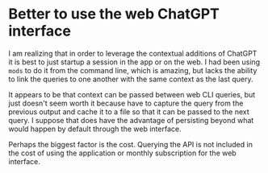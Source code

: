 # Better to use the web ChatGPT interface

I am realizing that in order to leverage the contextual additions of ChatGPT it is best to just startup a session in the app or on the web. I had been using `mods` to do it from the command line, which is amazing, but lacks the ability to link the queries to one another with the same context as the last query.

It appears to be that context can be passed between web CLI queries, but just doesn't seem worth it because have to capture the query from the previous output and cache it to a file so that it can be passed to the next query. I suppose that does have the advantage of persisting beyond what would happen by default through the web interface.

Perhaps the biggest factor is the cost. Querying the API is not included in the cost of using the application or monthly subscription for the web interface.

